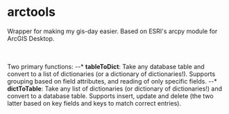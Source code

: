 # arctools

Wrapper for making my gis-day easier. Based on ESRI's arcpy module for ArcGIS Desktop.
<br/>

<br/><br/>
Two primary functions:
--* <b>tableToDict</b>: Take any database table and convert to a list of dictionaries (or a dictionary of dictionaries!). Supports grouping based on field attributes, and reading of only specific fields.
--* <b>dictToTable</b>: Take any list of dictionaries (or dictionary of dictionaries!) and convert to a database table. Supports insert, update and delete (the two latter based on key fields and keys to match correct entries).
